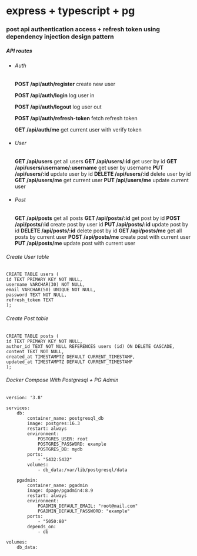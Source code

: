 # express + typescript + pg

### post api authentication access + refresh token using dependency injection design pattern

##### API routes
- ###### Auth
    **POST /api/auth/register** create new user
  
    **POST /api/auth/login** log user in
  
    **POST /api/auth/logout** log user out
  
    **POST /api/auth/refresh-token** fetch refresh token
  
    **GET /api/auth/me** get current user with verify token
  

- ###### User
    **GET /api/users** get all users
    **GET /api/users/:id** get user by id
    **GET /api/users/username/:username** get user by username
    **PUT /api/users/:id** update user by id
    **DELETE /api/users/:id** delete user by id
    **GET /api/users/me** get current user
    **PUT /api/users/me** update current user

- ###### Post
    **GET /api/posts** get all posts
    **GET /api/posts/:id** get post by id
    **POST /api/posts/:id** create post by user id
    **PUT /api/posts/:id** update post by id
    **DELETE /api/posts/:id** delete post by id
    **GET /api/posts/me** get all posts by current user
    **POST /api/posts/me** create post with current user
    **PUT /api/posts/me** update post with current user

###### Create User table
    CREATE TABLE users (
	id TEXT PRIMARY KEY NOT NULL,
	username VARCHAR(30) NOT NULL,
	email VARCHAR(50) UNIQUE NOT NULL,
	password TEXT NOT NULL,
	refresh_token TEXT
    );

###### Create Post table
    CREATE TABLE posts (
	id TEXT PRIMARY KEY NOT NULL,
	author_id TEXT NOT NULL REFERENCES users (id) ON DELETE CASCADE,
	content TEXT NOT NULL,
	created_at TIMESTAMPTZ DEFAULT CURRENT_TIMESTAMP,
	updated_at TIMESTAMPTZ DEFAULT CURRENT_TIMESTAMP
    );

###### Docker Compose With Postgresql + PG Admin
    version: '3.8'

    services:
        db:
            container_name: postgresql_db
            image: postgres:16.3
            restart: always
            environment:
                POSTGRES_USER: root
                POSTGRES_PASSWORD: example
                POSTGRES_DB: mydb
            ports:
                - "5432:5432"
            volumes:
                - db_data:/var/lib/postgresql/data

        pgadmin:
            container_name: pgadmin
            image: dpage/pgadmin4:8.9
            restart: always
            environment:
                PGADMIN_DEFAULT_EMAIL: "root@mail.com"
                PGADMIN_DEFAULT_PASSWORD: "example"
            ports:
                - "5050:80"
            depends_on:
                - db

    volumes:
        db_data:
